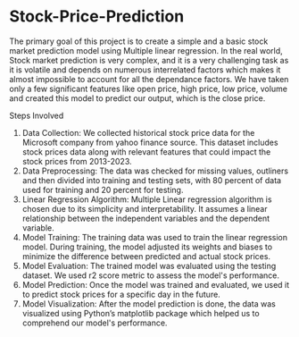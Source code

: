# Stock-Price-Prediction
The primary goal of this project is to create a simple and a basic stock market prediction model using Multiple linear regression.
In the real world, Stock market prediction is very complex, and it is a very challenging task as it is volatile and depends on numerous interrelated factors which makes it almost impossible to account for all the dependance factors. We have taken only a few significant features like open price, high price, low price, volume and created this model to 
predict our output, which is the close price. 

Steps Involved 
1. Data Collection: We collected historical stock price data for the Microsoft company from 
yahoo finance source. This dataset includes stock prices data along with relevant features that 
could impact the stock prices from 2013-2023. 
2. Data Preprocessing: The data was checked for missing values, outliners and then divided into 
training and testing sets, with 80 percent of data used for training and 20 percent for testing. 
3. Linear Regression Algorithm: Multiple Linear regression algorithm is chosen due to its 
simplicity and interpretability. It assumes a linear relationship between the independent variables 
and the dependent variable. 
4. Model Training: The training data was used to train the linear regression model. During 
training, the model adjusted its weights and biases to minimize the difference between predicted 
and actual stock prices. 
5. Model Evaluation: The trained model was evaluated using the testing dataset. We used r2 
score metric to assess the model's performance. 
6. Model Prediction:  Once the model was trained and evaluated, we used it to predict stock 
prices for a specific day in the future. 
7. Model Visualization: After the model prediction is done, the data was visualized using 
Python’s matplotlib package which helped us to comprehend our model's performance. 
